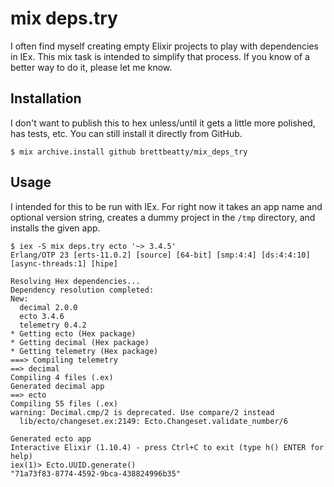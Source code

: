 # mix deps.try

I often find myself creating empty Elixir projects to play with dependencies in IEx. This mix task
is intended to simplify that process. If you know of a better way to do it, please let me know.

## Installation

I don't want to publish this to hex unless/until it gets a little more polished, has tests, etc.
You can still install it directly from GitHub.

```
$ mix archive.install github brettbeatty/mix_deps_try
```

## Usage

I intended for this to be run with IEx. For right now it takes an app name and optional version
string, creates a dummy project in the `/tmp` directory, and installs the given app.

```
$ iex -S mix deps.try ecto '~> 3.4.5'
Erlang/OTP 23 [erts-11.0.2] [source] [64-bit] [smp:4:4] [ds:4:4:10] [async-threads:1] [hipe]

Resolving Hex dependencies...
Dependency resolution completed:
New:
  decimal 2.0.0
  ecto 3.4.6
  telemetry 0.4.2
* Getting ecto (Hex package)
* Getting decimal (Hex package)
* Getting telemetry (Hex package)
===> Compiling telemetry
==> decimal
Compiling 4 files (.ex)
Generated decimal app
==> ecto
Compiling 55 files (.ex)
warning: Decimal.cmp/2 is deprecated. Use compare/2 instead
  lib/ecto/changeset.ex:2149: Ecto.Changeset.validate_number/6

Generated ecto app
Interactive Elixir (1.10.4) - press Ctrl+C to exit (type h() ENTER for help)
iex(1)> Ecto.UUID.generate()
"71a73f83-8774-4592-9bca-438824996b35"
```
